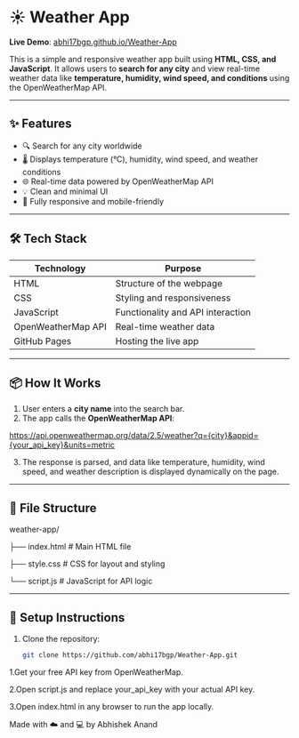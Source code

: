 # ☀️ Weather App

**Live Demo**: [abhi17bgp.github.io/Weather-App](https://abhi17bgp.github.io/Weather-App/)

This is a simple and responsive weather app built using **HTML, CSS, and JavaScript**. It allows users to **search for any city** and view real-time weather data like **temperature, humidity, wind speed, and conditions** using the OpenWeatherMap API.

---

## ✨ Features

- 🔍 Search for any city worldwide
- 🌡️ Displays temperature (°C), humidity, wind speed, and weather conditions
- 🌐 Real-time data powered by OpenWeatherMap API
- 💡 Clean and minimal UI
- 📱 Fully responsive and mobile-friendly

---

## 🛠️ Tech Stack

| Technology         | Purpose                          |
|--------------------|----------------------------------|
| HTML               | Structure of the webpage         |
| CSS                | Styling and responsiveness       |
| JavaScript         | Functionality and API interaction|
| OpenWeatherMap API | Real-time weather data           |
| GitHub Pages       | Hosting the live app             |

---

## 📦 How It Works

1. User enters a **city name** into the search bar.
2. The app calls the **OpenWeatherMap API**:

https://api.openweathermap.org/data/2.5/weather?q={city}&appid={your_api_key}&units=metric

3. The response is parsed, and data like temperature, humidity, wind speed, and weather description is displayed dynamically on the page.

---

## 📁 File Structure

weather-app/

├── index.html # Main HTML file

├── style.css # CSS for layout and styling

└── script.js # JavaScript for API logic


---

## 🔧 Setup Instructions

1. Clone the repository:
   ```bash
   git clone https://github.com/abhi17bgp/Weather-App.git


1.Get your free API key from OpenWeatherMap.

2.Open script.js and replace your_api_key with your actual API key.

3.Open index.html in any browser to run the app locally.

Made with ☁️ and 💻 by Abhishek Anand
